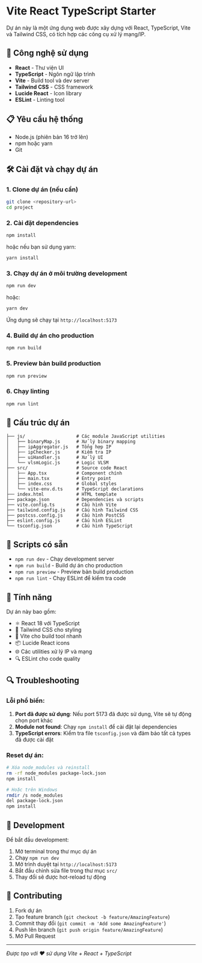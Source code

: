 # Vite React TypeScript Starter

Dự án này là một ứng dụng web được xây dựng với React, TypeScript, Vite và Tailwind CSS, có tích hợp các công cụ xử lý mạng/IP.

## 🚀 Công nghệ sử dụng

- **React** - Thư viện UI
- **TypeScript** - Ngôn ngữ lập trình
- **Vite** - Build tool và dev server
- **Tailwind CSS** - CSS framework
- **Lucide React** - Icon library
- **ESLint** - Linting tool

## 📋 Yêu cầu hệ thống

- Node.js (phiên bản 16 trở lên)
- npm hoặc yarn
- Git

## 🛠️ Cài đặt và chạy dự án

### 1. Clone dự án (nếu cần)

```bash
git clone <repository-url>
cd project
```

### 2. Cài đặt dependencies

```bash
npm install
```

hoặc nếu bạn sử dụng yarn:

```bash
yarn install
```

### 3. Chạy dự án ở môi trường development

```bash
npm run dev
```

hoặc:

```bash
yarn dev
```

Ứng dụng sẽ chạy tại `http://localhost:5173`

### 4. Build dự án cho production

```bash
npm run build
```

### 5. Preview bản build production

```bash
npm run preview
```

### 6. Chạy linting

```bash
npm run lint
```

## 📁 Cấu trúc dự án

```
├── js/                   # Các module JavaScript utilities
│   ├── binaryMap.js      # Xử lý binary mapping
│   ├── ipAggregator.js   # Tổng hợp IP
│   ├── ipChecker.js      # Kiểm tra IP
│   ├── uiHandler.js      # Xử lý UI
│   └── vlsmLogic.js      # Logic VLSM
├── src/                  # Source code React
│   ├── App.tsx           # Component chính
│   ├── main.tsx          # Entry point
│   ├── index.css         # Global styles
│   └── vite-env.d.ts     # TypeScript declarations
├── index.html            # HTML template
├── package.json          # Dependencies và scripts
├── vite.config.ts        # Cấu hình Vite
├── tailwind.config.js    # Cấu hình Tailwind CSS
├── postcss.config.js     # Cấu hình PostCSS
├── eslint.config.js      # Cấu hình ESLint
└── tsconfig.json         # Cấu hình TypeScript
```

## 🔧 Scripts có sẵn

- `npm run dev` - Chạy development server
- `npm run build` - Build dự án cho production
- `npm run preview` - Preview bản build production
- `npm run lint` - Chạy ESLint để kiểm tra code

## 🎯 Tính năng

Dự án này bao gồm:

- ⚛️ React 18 với TypeScript
- 🎨 Tailwind CSS cho styling
- 🔧 Vite cho build tool nhanh
- 📦 Lucide React icons
- 🌐 Các utilities xử lý IP và mạng
- 🔍 ESLint cho code quality

## 🔍 Troubleshooting

### Lỗi phổ biến:

1. **Port đã được sử dụng**: Nếu port 5173 đã được sử dụng, Vite sẽ tự động chọn port khác
2. **Module not found**: Chạy `npm install` để cài đặt lại dependencies
3. **TypeScript errors**: Kiểm tra file `tsconfig.json` và đảm bảo tất cả types đã được cài đặt

### Reset dự án:

```bash
# Xóa node_modules và reinstall
rm -rf node_modules package-lock.json
npm install

# Hoặc trên Windows
rmdir /s node_modules
del package-lock.json
npm install
```

## 📝 Development

Để bắt đầu development:

1. Mở terminal trong thư mục dự án
2. Chạy `npm run dev`
3. Mở trình duyệt tại `http://localhost:5173`
4. Bắt đầu chỉnh sửa file trong thư mục `src/`
5. Thay đổi sẽ được hot-reload tự động

## 🤝 Contributing

1. Fork dự án
2. Tạo feature branch (`git checkout -b feature/AmazingFeature`)
3. Commit thay đổi (`git commit -m 'Add some AmazingFeature'`)
4. Push lên branch (`git push origin feature/AmazingFeature`)
5. Mở Pull Request

---

_Được tạo với ❤️ sử dụng Vite + React + TypeScript_
